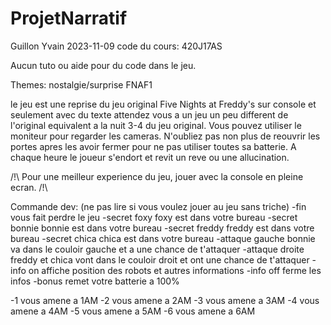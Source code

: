 # ProjetNarratif

Guillon Yvain
2023-11-09
code du cours: 420J17AS


Aucun tuto ou aide pour du code dans le jeu.


Themes: nostalgie/surprise
FNAF1

le jeu est une reprise du jeu original Five Nights at Freddy's sur console et seulement avec du texte attendez vous a un jeu un peu different de l'original equivalent a la nuit 3-4 du jeu original.
Vous pouvez utiliser le moniteur pour regarder les cameras. N'oubliez pas non plus de reouvrir les portes apres les avoir fermer pour ne pas utiliser toutes sa batterie.
A chaque heure le joueur s'endort et revit un reve ou une allucination.


/!\ Pour une meilleur experience du jeu, jouer avec la console en pleine ecran. /!\

Commande dev:
(ne pas lire si vous voulez jouer au jeu sans triche)
-fin 
	vous fait perdre le jeu
-secret foxy
	foxy est dans votre bureau
-secret bonnie
	bonnie est dans votre bureau
-secret freddy
	freddy est dans votre bureau
-secret chica
	chica est dans votre bureau
-attaque gauche
	bonnie va dans le couloir gauche et a une chance de t'attaquer
-attaque droite
	freddy et chica vont dans le couloir droit et ont une chance de t'attaquer
-info on
	affiche position des robots et autres informations
-info off
	ferme les infos
-bonus
	remet votre batterie a 100%

-1
	vous amene a 1AM
-2
	vous amene a 2AM
-3
	vous amene a 3AM
-4
	vous amene a 4AM
-5
	vous amene a 5AM
-6
	vous amene a 6AM
